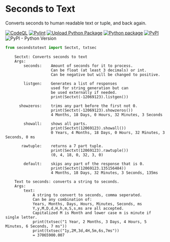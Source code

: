 # Seconds to Text

Converts seconds to human readable text or tuple, and back again.

[![CodeQL](https://github.com/Sumiza/secondstotext/actions/workflows/codeql-analysis.yml/badge.svg)](https://github.com/Sumiza/secondstotext/actions/workflows/codeql-analysis.yml)
[![Pylint](https://github.com/Sumiza/secondstotext/actions/workflows/pylint.yml/badge.svg)](https://github.com/Sumiza/secondstotext/actions/workflows/pylint.yml) 
[![Upload Python Package](https://github.com/Sumiza/secondstotext/actions/workflows/python-publish.yml/badge.svg)](https://pypi.org/project/secondstotext/)
[![Python package](https://github.com/Sumiza/secondstotext/actions/workflows/python-package.yml/badge.svg)](https://github.com/Sumiza/secondstotext/actions/workflows/python-package.yml)
[![PyPI](https://img.shields.io/pypi/v/secondstotext?label=pip)](https://pypi.org/project/secondstotext/)
![PyPI - Python Version](https://img.shields.io/pypi/pyversions/secondstotext)

```python
from secondstotext import Sectxt, txtsec
```

```
    Sectxt: Converts seconds to text
    Args:
        seconds:    Amount of seconds for it to process.
                    Can be float (at least 3 decimals) or int.
                    Can be negative but will be changed to positive.

        listgen:    Generates a list of responses
                    used for string generation but can
                    be used externally if needed.
                    print(Sectxt(-12069123).listgen())

      showzeros:    trims any part before the first not 0.
                    print(Sectxt(-12069123).showzeros())
                    4 Months, 18 Days, 0 Hours, 32 Minutes, 3 Seconds

        showall:    shows all parts.
                    print(Sectxt(12069123).showall())
                    0 Years, 4 Months, 18 Days, 0 Hours, 32 Minutes, 3 Seconds, 0 ms

       rawtuple:    returns a 7 part tuple.
                    print(Sectxt(12069123).rawtuple())
                    (0, 4, 18, 0, 32, 3, 0)

        default:    skips any part of the response that is 0.
                    print(Sectxt(12069123.135156484))
                    4 Months, 18 Days, 32 Minutes, 3 Seconds, 135ms
```

```
    Text to seconds: converts a string to seconds.
    Args:
        text:
            A string to convert to seconds, comma seperated.
            Can be any combination of:
            Years, Months, Days, Hours, Minutes, Seconds, ms
            Y,y,M,D,d,H,h,m,S,s,ms are all accepted.
            Capitalized M is Month and lower case m is minute if single letter.
            print(txtsec("1 Year, 2 Months, 3 Days, 4 Hours, 5 Minutes, 6 Seconds, 7 ms"))
            print(txtsec("1y,2M,3d,4H,5m,6s,7ms"))
            = 37065900.007
```
